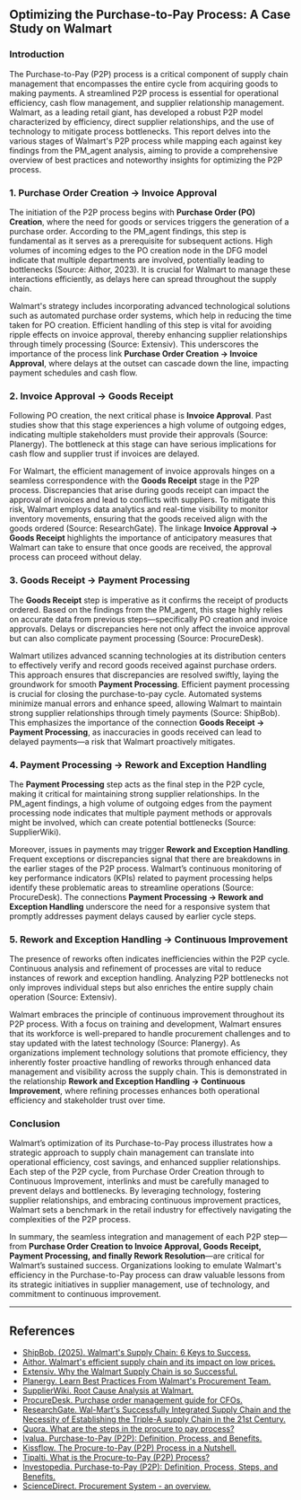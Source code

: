 ## Optimizing the Purchase-to-Pay Process: A Case Study on Walmart

### Introduction

The Purchase-to-Pay (P2P) process is a critical component of supply chain management that encompasses the entire cycle from acquiring goods to making payments. A streamlined P2P process is essential for operational efficiency, cash flow management, and supplier relationship management. Walmart, as a leading retail giant, has developed a robust P2P model characterized by efficiency, direct supplier relationships, and the use of technology to mitigate process bottlenecks. This report delves into the various stages of Walmart's P2P process while mapping each against key findings from the PM_agent analysis, aiming to provide a comprehensive overview of best practices and noteworthy insights for optimizing the P2P process.

### 1. Purchase Order Creation -> Invoice Approval 

The initiation of the P2P process begins with **Purchase Order (PO) Creation**, where the need for goods or services triggers the generation of a purchase order. According to the PM_agent findings, this step is fundamental as it serves as a prerequisite for subsequent actions. High volumes of incoming edges to the PO creation node in the DFG model indicate that multiple departments are involved, potentially leading to bottlenecks (Source: Aithor, 2023). It is crucial for Walmart to manage these interactions efficiently, as delays here can spread throughout the supply chain.

Walmart's strategy includes incorporating advanced technological solutions such as automated purchase order systems, which help in reducing the time taken for PO creation. Efficient handling of this step is vital for avoiding ripple effects on invoice approval, thereby enhancing supplier relationships through timely processing (Source: Extensiv). This underscores the importance of the process link **Purchase Order Creation -> Invoice Approval**, where delays at the outset can cascade down the line, impacting payment schedules and cash flow.

### 2. Invoice Approval -> Goods Receipt 

Following PO creation, the next critical phase is **Invoice Approval**. Past studies show that this stage experiences a high volume of outgoing edges, indicating multiple stakeholders must provide their approvals (Source: Planergy). The bottleneck at this stage can have serious implications for cash flow and supplier trust if invoices are delayed.

For Walmart, the efficient management of invoice approvals hinges on a seamless correspondence with the **Goods Receipt** stage in the P2P process. Discrepancies that arise during goods receipt can impact the approval of invoices and lead to conflicts with suppliers. To mitigate this risk, Walmart employs data analytics and real-time visibility to monitor inventory movements, ensuring that the goods received align with the goods ordered (Source: ResearchGate). The linkage **Invoice Approval -> Goods Receipt** highlights the importance of anticipatory measures that Walmart can take to ensure that once goods are received, the approval process can proceed without delay.

### 3. Goods Receipt -> Payment Processing

The **Goods Receipt** step is imperative as it confirms the receipt of products ordered. Based on the findings from the PM_agent, this stage highly relies on accurate data from previous steps—specifically PO creation and invoice approvals. Delays or discrepancies here not only affect the invoice approval but can also complicate payment processing (Source: ProcureDesk).

Walmart utilizes advanced scanning technologies at its distribution centers to effectively verify and record goods received against purchase orders. This approach ensures that discrepancies are resolved swiftly, laying the groundwork for smooth **Payment Processing**. Efficient payment processing is crucial for closing the purchase-to-pay cycle. Automated systems minimize manual errors and enhance speed, allowing Walmart to maintain strong supplier relationships through timely payments (Source: ShipBob). This emphasizes the importance of the connection **Goods Receipt -> Payment Processing**, as inaccuracies in goods received can lead to delayed payments—a risk that Walmart proactively mitigates.

### 4. Payment Processing -> Rework and Exception Handling

The **Payment Processing** step acts as the final step in the P2P cycle, making it critical for maintaining strong supplier relationships. In the PM_agent findings, a high volume of outgoing edges from the payment processing node indicates that multiple payment methods or approvals might be involved, which can create potential bottlenecks (Source: SupplierWiki).

Moreover, issues in payments may trigger **Rework and Exception Handling**. Frequent exceptions or discrepancies signal that there are breakdowns in the earlier stages of the P2P process. Walmart’s continuous monitoring of key performance indicators (KPIs) related to payment processing helps identify these problematic areas to streamline operations (Source: ProcureDesk). The connections **Payment Processing -> Rework and Exception Handling** underscore the need for a responsive system that promptly addresses payment delays caused by earlier cycle steps.

### 5. Rework and Exception Handling -> Continuous Improvement 

The presence of reworks often indicates inefficiencies within the P2P cycle. Continuous analysis and refinement of processes are vital to reduce instances of rework and exception handling. Analyzing P2P bottlenecks not only improves individual steps but also enriches the entire supply chain operation (Source: Extensiv).

Walmart embraces the principle of continuous improvement throughout its P2P process. With a focus on training and development, Walmart ensures that its workforce is well-prepared to handle procurement challenges and to stay updated with the latest technology (Source: Planergy). As organizations implement technology solutions that promote efficiency, they inherently foster proactive handling of reworks through enhanced data management and visibility across the supply chain. This is demonstrated in the relationship **Rework and Exception Handling -> Continuous Improvement**, where refining processes enhances both operational efficiency and stakeholder trust over time.

### Conclusion

Walmart’s optimization of its Purchase-to-Pay process illustrates how a strategic approach to supply chain management can translate into operational efficiency, cost savings, and enhanced supplier relationships. Each step of the P2P cycle, from Purchase Order Creation through to Continuous Improvement, interlinks and must be carefully managed to prevent delays and bottlenecks. By leveraging technology, fostering supplier relationships, and embracing continuous improvement practices, Walmart sets a benchmark in the retail industry for effectively navigating the complexities of the P2P process. 

In summary, the seamless integration and management of each P2P step—from **Purchase Order Creation to Invoice Approval, Goods Receipt, Payment Processing, and finally Rework Resolution**—are critical for Walmart’s sustained success. Organizations looking to emulate Walmart's efficiency in the Purchase-to-Pay process can draw valuable lessons from its strategic initiatives in supplier management, use of technology, and commitment to continuous improvement.

---

## References

- [ShipBob. (2025). Walmart's Supply Chain: 6 Keys to Success.](https://www.shipbob.com/blog/walmart-supply-chain/)
- [Aithor. Walmart's efficient supply chain and its impact on low prices.](https://www.aithor.com/)
- [Extensiv. Why the Walmart Supply Chain is so Successful.](https://www.extensiv.com/)
- [Planergy. Learn Best Practices From Walmart's Procurement Team.](https://www.planergy.com/)
- [SupplierWiki. Root Cause Analysis at Walmart.](https://www.supplierwiki.com/)
- [ProcureDesk. Purchase order management guide for CFOs.](https://www.procuredesk.com/)
- [ResearchGate. Wal-Mart's Successfully Integrated Supply Chain and the Necessity of Establishing the Triple-A supply Chain in the 21st Century.](https://www.researchgate.net/)
- [Quora. What are the steps in the procure to pay process?](https://www.quora.com/)
- [Ivalua. Purchase-to-Pay (P2P): Definition, Process, and Benefits.](https://www.ivalua.com/)
- [Kissflow. The Procure-to-Pay (P2P) Process in a Nutshell.](https://kissflow.com/)
- [Tipalti. What is the Procure-to-Pay (P2P) Process?](https://tipalti.com/purchase-to-pay-process/)
- [Investopedia. Purchase-to-Pay (P2P): Definition, Process, Steps, and Benefits.](https://www.investopedia.com/terms/p/purchase-to-pay.asp)
- [ScienceDirect. Procurement System - an overview.](https://www.sciencedirect.com/)
